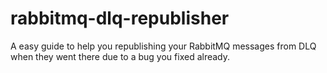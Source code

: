 # rabbitmq-dlq-republisher
A easy guide to help you republishing your RabbitMQ messages from DLQ when they went there due to a bug you fixed already.
